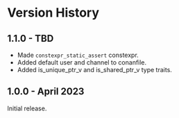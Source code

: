 # Version History

## 1.1.0 - TBD

* Made `constexpr_static_assert` constexpr.
* Added default user and channel to conanfile.
* Added is_unique_ptr_v and is_shared_ptr_v type traits.

## 1.0.0 - April 2023

Initial release.
